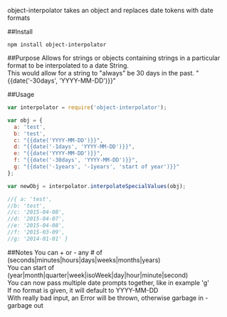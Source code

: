 object-interpolator takes an object and replaces date tokens with date formats

##Install
```
npm install object-interpolator
```

##Purpose
Allows for strings or objects containing strings in a particular format to be interpolated to a date String.  
This would allow for a string to "always" be 30 days in the past. "{{date('-30days', 'YYYY-MM-DD')}}"  


##Usage
```Javascript
var interpolator = require('object-interpolator');

var obj = {
  a: 'test',
  b: 'test',
  c: "{{date('YYYY-MM-DD')}}",
  d: "{{date('-1days', 'YYYY-MM-DD')}}",
  e: "{{date('YYYY-MM-DD')}}",
  f: "{{date('-30days', 'YYYY-MM-DD')}}",
  g: "{{date('-1years', '-1years', 'start of year')}}"
};

var newObj = interpolator.interpolateSpecialValues(obj);

//{ a: 'test',
//b: 'test',
//c: '2015-04-08',
//d: '2015-04-07',
//e: '2015-04-08',
//f: '2015-03-09',
//g: '2014-01-01' }
```

##Notes
You can + or - any # of (seconds|minutes|hours|days|weeks|months|years)  
You can start of (year|month|quarter|week|isoWeek|day|hour|minute|second)  
You can now pass multiple date prompts together, like in example 'g'  
If no format is given, it will default to YYYY-MM-DD  
With really bad input, an Error will be thrown, otherwise garbage in - garbage out  
